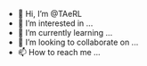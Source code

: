 - 👋 Hi, I’m @TAeRL
- 👀 I’m interested in ...
- 🌱 I’m currently learning ...
- 💞️ I’m looking to collaborate on ...
- 📫 How to reach me ...

<!---
TAeRL/TAeRL is a ✨ special ✨ repository because its `README.md` (this file) appears on your GitHub profile.
You can click the Preview link to take a look at your changes.
--->
